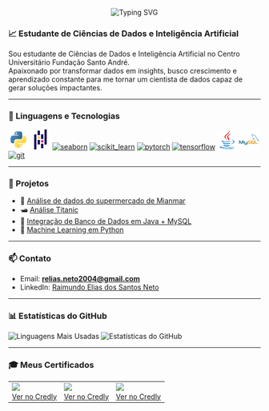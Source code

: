 <p align="center">
  <img src="https://readme-typing-svg.demolab.com?font=Fira+Code&pause=1000&color=00C2FF&center=true&vCenter=true&width=600&lines=Oie+,+eu+sou+o+Raimundo+Elias" alt="Typing SVG" />
</p>

<h3>📈 Estudante de Ciências de Dados e Inteligência Artificial</h3>

<p>
Sou estudante de Ciências de Dados e Inteligência Artificial no Centro Universitário Fundação Santo André.<br>
Apaixonado por transformar dados em insights, busco crescimento e aprendizado constante para me tornar um cientista de dados capaz de gerar soluções impactantes.
</p>

---

<h3>🚀 Linguagens e Tecnologias</h3>
<p>
<a href="https://www.python.org" target="_blank" rel="noreferrer"><img src="https://raw.githubusercontent.com/devicons/devicon/master/icons/python/python-original.svg" alt="python" width="40"/></a>
<a href="https://pandas.pydata.org/" target="_blank" rel="noreferrer"><img src="https://raw.githubusercontent.com/devicons/devicon/master/icons/pandas/pandas-original.svg" alt="pandas" width="40"/></a>
<a href="https://seaborn.pydata.org/" target="_blank" rel="noreferrer"><img src="https://seaborn.pydata.org/_images/logo-mark-lightbg.svg" alt="seaborn" width="40"/></a>
<a href="https://scikit-learn.org/" target="_blank" rel="noreferrer"><img src="https://upload.wikimedia.org/wikipedia/commons/0/05/Scikit_learn_logo_small.svg" alt="scikit_learn" width="40"/></a>
<a href="https://pytorch.org/" target="_blank" rel="noreferrer"><img src="https://www.vectorlogo.zone/logos/pytorch/pytorch-icon.svg" alt="pytorch" width="40"/></a>
<a href="https://www.tensorflow.org" target="_blank" rel="noreferrer"><img src="https://www.vectorlogo.zone/logos/tensorflow/tensorflow-icon.svg" alt="tensorflow" width="40"/></a>
<a href="https://www.java.com" target="_blank" rel="noreferrer"><img src="https://raw.githubusercontent.com/devicons/devicon/master/icons/java/java-original.svg" alt="java" width="40"/></a>
<a href="https://www.mysql.com/" target="_blank" rel="noreferrer"><img src="https://raw.githubusercontent.com/devicons/devicon/master/icons/mysql/mysql-original-wordmark.svg" alt="mysql" width="40"/></a>
<a href="https://git-scm.com/" target="_blank" rel="noreferrer"><img src="https://www.vectorlogo.zone/logos/git-scm/git-scm-icon.svg" alt="git" width="40"/></a>
</p>

---

### 🔭 Projetos
- 🛒 [Análise de dados do supermercado de Mianmar](https://github.com/Raimundo2004/An-lise-supermercado.git)  
- 🛥️ [Análise Titanic](https://github.com/Raimundo2004/An-lise-de-dados-com-a-base-de-dados-do-Titanic.git)  
- 🔢 [Integração de Banco de Dados em Java + MySQL](https://github.com/Raimundo2004/Java-com-BD.git)  
- 🤖 [Machine Learning em Python](https://github.com/Raimundo2004/ML.git)

---

### 📫 Contato
- Email: **relias.neto2004@gmail.com**  
- LinkedIn: [Raimundo Elias dos Santos Neto](https://www.linkedin.com/in/raimundo-elias-dos-santos-neto)

---

<h3>📊 Estatísticas do GitHub</h3>
<p>
<img src="https://github-readme-stats.vercel.app/api/top-langs/?username=raimundo2004&layout=compact&theme=tokyonight&include_all_commits=true" alt="Linguagens Mais Usadas" width="48%"/>
<img src="https://github-readme-stats.vercel.app/api?username=raimundo2004&show_icons=true&theme=tokyonight&include_all_commits=true" alt="Estatísticas do GitHub" width="48%"/>
</p>

---

<h3>🎓 Meus Certificados</h3>
<p>
<table>
<tr>
<td>
<img src="certificados/certificado_python.png" width="300"/><br>
<a href="https://www.credly.com/badges/SEU_ID_AQUI" target="_blank">Ver no Credly</a>
</td>
<td>
<img src="certificados/certificado_sql.png" width="300"/><br>
<a href="https://www.credly.com/badges/SEU_ID_AQUI" target="_blank">Ver no Credly</a>
</td>
<td>
<img src="certificados/certificado_powerbi.png" width="300"/><br>
<a href="https://www.credly.com/badges/SEU_ID_AQUI" target="_blank">Ver no Credly</a>
</td>
</tr>
</table>
</p>


